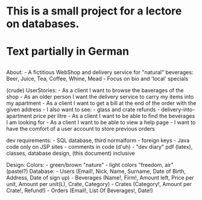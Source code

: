 ##
# This is a small project for a lectore on databases.
#
# Text partially in German
##

About:
	- A fictitious WebShop and delivery service for "natural" beverages: Beer, Juice, Tea, Coffee, Whine, Mead
	- Focus on bio and 'local' specials

(crude) UserStories: 
	- As a client I want to browse the baverages of the shop
	- As an older person I want the delivery service to carry my items into my apartment
	- As a client I want to get a bill at the end of the order with the given address
		- I also want to see:
			- glass and crate refunds
			- delivery-into-apartment price per litre
	- As a client I want to be able to find the beverages I am looking for
	- As a client I want to be able to view a help page
	- I want to have the comfort of a user account to store previous orders

dev requirements:
	- SQL database, third normalform - foreign keys
	- Java code only on JSP sites
	- comments in code (d'uh)
	- "dev diary" pdf (latex), classes, database design, (this document) inclusive

Design:
	Colors:
		- green/brown "nature"
		- light colors "freedom, air" (pastel?)
	Database:
		- Users (Email!, Nick, Name, Surname, Date of Birth, Address, Date of sign up)
		- Beverages (Name!, Firm!, Amount left, Price per unit, Amount per unit(L), Crate, Category)
		- Crates (Category!, Amount per Crate!, Refund!)
		- Orders (Email!, List Of Beverages!, Date!)
